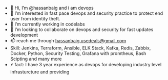 - 👋 Hi, I’m @hassanbaig and i am devops
- 👀 I’m interested in fast pace devops and security practice to protect end user from identity theft. 
- 🌱 I’m currently working in codelabs
- 💞️ I’m looking to collaborate on devops and security for fast updates development
- 📫 reach me through hassanbaig.usedeals@gmail.com
- Skill: Jenkins, Terraform, Ansible, ELK Stack, Kafka, Redis, Zabbix, Docker, Python, Security Testing, Grafana with promtheus, Bash Scipting and many more
- ⚡ fact: I have 3 year experience as devops for developing industry level infrasturcture and providing 

<!---
hassanbaigcodelabs/hassanbaigcodelabs is a ✨ special ✨ repository because its `README.md` (this file) appears on your GitHub profile.
You can click the Preview link to take a look at your changes.
--->
